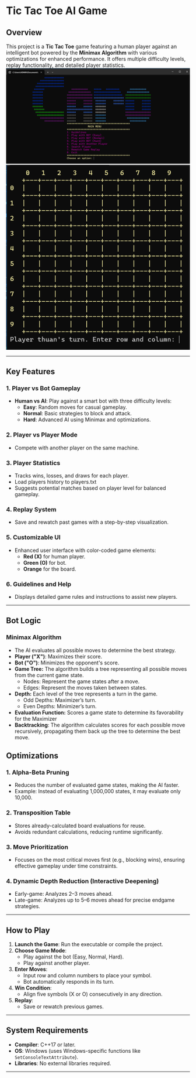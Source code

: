# Tic Tac Toe AI Game

## Overview
This project is a **Tic Tac Toe** game featuring a human player against an intelligent bot powered by the **Minimax Algorithm** with various optimizations for enhanced performance. It offers multiple difficulty levels, replay functionality, and detailed player statistics.
![Menu](Menu_Game.png)
![Gameplay](Board.png)

---

## Key Features

### 1. **Player vs Bot Gameplay**
- **Human vs AI**: Play against a smart bot with three difficulty levels:
  - **Easy**: Random moves for casual gameplay.
  - **Normal**: Basic strategies to block and attack.
  - **Hard**: Advanced AI using Minimax and optimizations.
  
### 2. **Player vs Player Mode**
- Compete with another player on the same machine.

### 3. **Player Statistics**
- Tracks wins, losses, and draws for each player.
- Load players history to players.txt
- Suggests potential matches based on player level for balanced gameplay.

### 4. **Replay System**
- Save and rewatch past games with a step-by-step visualization.

### 5. **Customizable UI**
- Enhanced user interface with color-coded game elements:
  - **Red (X)** for human player.
  - **Green (O)** for bot.
  - **Orange** for the board.

### 6. **Guidelines and Help**
- Displays detailed game rules and instructions to assist new players.

---

## Bot Logic
### **Minimax Algorithm**
- The AI evaluates all possible moves to determine the best strategy.
- **Player ("X")**: Maximizes their score.
- **Bot ("O")**: Minimizes the opponent's score.
- **Game Tree:** The algorithm builds a tree representing all possible moves from the current game state.
  - Nodes: Represent the game states after a move.
  - Edges: Represent the moves taken between states.
- **Depth:** Each level of the tree represents a turn in the game.
  - Odd Depths: Maximizer’s turn.
  - Even Depths: Minimizer’s turn.
- **Evaluation Function:** Scores a game state to determine its favorability for the Maximizer
- **Backtracking**: The algorithm calculates scores for each possible move recursively, propagating them back up the tree to determine the best move.


## Optimizations

### 1. **Alpha-Beta Pruning**
- Reduces the number of evaluated game states, making the AI faster.
- Example: Instead of evaluating 1,000,000 states, it may evaluate only 10,000.

### 2. **Transposition Table**
- Stores already-calculated board evaluations for reuse.
- Avoids redundant calculations, reducing runtime significantly.

### 3. **Move Prioritization**
- Focuses on the most critical moves first (e.g., blocking wins), ensuring effective gameplay under time constraints.

### 4. **Dynamic Depth Reduction (Interactive Deepening)**
- Early-game: Analyzes 2–3 moves ahead.
- Late-game: Analyzes up to 5–6 moves ahead for precise endgame strategies.

---

## How to Play

1. **Launch the Game**: Run the executable or compile the project.
2. **Choose Game Mode**:
   - Play against the bot (Easy, Normal, Hard).
   - Play against another player.
3. **Enter Moves**:
   - Input row and column numbers to place your symbol.
   - Bot automatically responds in its turn.
4. **Win Condition**:
   - Align five symbols (X or O) consecutively in any direction.
5. **Replay**:
   - Save or rewatch previous games.
---
## System Requirements

- **Compiler**: C++17 or later.
- **OS**: Windows (uses Windows-specific functions like `SetConsoleTextAttribute`).
- **Libraries**: No external libraries required.

---
